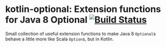 # kotlin-optional: Extension functions for Java 8 Optional [![Build Status](https://travis-ci.org/nlochschmidt/kotlin-optional.svg?branch=master)](https://travis-ci.org/nlochschmidt/kotlin-optional)

Small collection of useful extension functions to make Java 8 `Optional`s behave a little more like Scala `Option`s, but in Kotlin.
